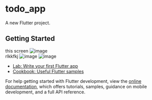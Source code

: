 # todo_app

A new Flutter project.

## Getting Started
this screen ![image](https://github.com/HebaAshraf0/ToDo_App/assets/88686875/6e92fa70-a4de-45c8-aff3-7222c74af5d7)  
 rlkkfkj ![image](https://github.com/HebaAshraf0/ToDo_App/assets/88686875/6e92fa70-a4de-45c8-aff3-7222c74af5d7)
![image](https://github.com/HebaAshraf0/ToDo_App/assets/88686875/6e92fa70-a4de-45c8-aff3-7222c74af5d7)

- [Lab: Write your first Flutter app](https://docs.flutter.dev/get-started/codelab)
- [Cookbook: Useful Flutter samples](https://docs.flutter.dev/cookbook)

For help getting started with Flutter development, view the
[online documentation](https://docs.flutter.dev/), which offers tutorials,
samples, guidance on mobile development, and a full API reference.
